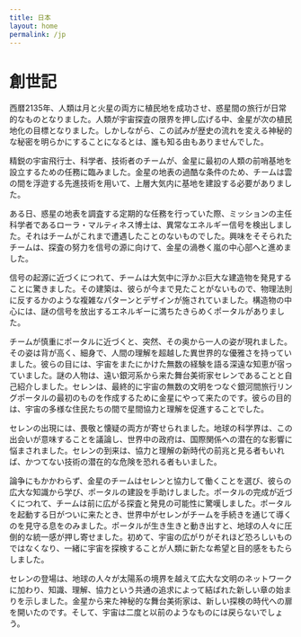 ```yaml
---
title: 日本
layout: home
permalink: /jp
---
```


# 創世記

西暦2135年、人類は月と火星の両方に植民地を成功させ、惑星間の旅行が日常的なものとなりました。人類が宇宙探査の限界を押し広げる中、金星が次の植民地化の目標となりました。しかしながら、この試みが歴史の流れを変える神秘的な秘密を明らかにすることになるとは、誰も知る由もありませんでした。

精鋭の宇宙飛行士、科学者、技術者のチームが、金星に最初の人類の前哨基地を設立するための任務に臨みました。金星の地表の過酷な条件のため、チームは雲の間を浮遊する先進技術を用いて、上層大気内に基地を建設する必要がありました。

ある日、惑星の地表を調査する定期的な任務を行っていた際、ミッションの主任科学者であるローラ・マルティネス博士は、異常なエネルギー信号を検出しました。それはチームがこれまで遭遇したことのないものでした。興味をそそられたチームは、探査の努力を信号の源に向けて、金星の渦巻く嵐の中心部へと進めました。

信号の起源に近づくにつれて、チームは大気中に浮かぶ巨大な建造物を発見することに驚きました。その建築は、彼らが今まで見たことがないもので、物理法則に反するかのような複雑なパターンとデザインが施されていました。構造物の中心には、謎の信号を放出するエネルギーに満ちたきらめくポータルがありました。

チームが慎重にポータルに近づくと、突然、その奥から一人の姿が現れました。その姿は背が高く、細身で、人間の理解を超越した異世界的な優雅さを持っていました。彼らの目には、宇宙をまたにかけた無数の経験を語る深遠な知恵が宿っていました。謎の人物は、遠い銀河系から来た舞台美術家セレンであることと自己紹介しました。セレンは、最終的に宇宙の無数の文明をつなぐ銀河間旅行リングポータルの最初のものを作成するために金星にやって来たのです。彼らの目的は、宇宙の多様な住民たちの間で星間協力と理解を促進することでした。

セレンの出現には、畏敬と懐疑の両方が寄せられました。地球の科学界は、この出会いが意味することを議論し、世界中の政府は、国際関係への潜在的な影響に悩まされました。セレンの到来は、協力と理解の新時代の前兆と見る者もいれば、かつてない技術の潜在的な危険を恐れる者もいました。

論争にもかかわらず、金星のチームはセレンと協力して働くことを選び、彼らの広大な知識から学び、ポータルの建設を手助けしました。ポータルの完成が近づくにつれて、チームは前に広がる探査と発見の可能性に驚嘆しました。ポータルを起動する日がついに来たとき、世界中がセレンがチームを手続きを通じて導くのを見守る息をのみました。ポータルが生き生きと動き出すと、地球の人々に圧倒的な統一感が押し寄せました。初めて、宇宙の広がりがそれほど恐ろしいものではなくなり、一緒に宇宙を探検することが人類に新たな希望と目的感をもたらしました。

セレンの登場は、地球の人々が太陽系の境界を越えて広大な文明のネットワークに加わり、知識、理解、協力という共通の追求によって結ばれた新しい章の始まりを示しました。金星から来た神秘的な舞台美術家は、新しい探検の時代への扉を開いたのです。そして、宇宙は二度と以前のようなものには戻らないでしょう。
